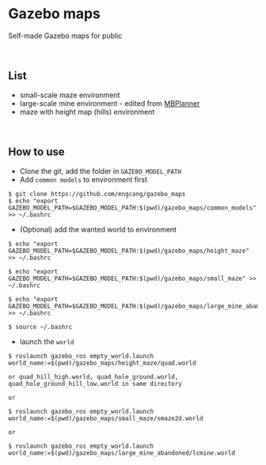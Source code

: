 # Gazebo maps
Self-made Gazebo maps for public

<br>

## List
+ small-scale maze environment
+ large-scale mine environment - edited from [MBPlanner](https://github.com/ntnu-arl/mbplanner_ros/tree/master/planner_gazebo_sim/worlds)
+ maze with height map (hills) environment

<br>

## How to use
+ Clone the git, add the folder in `GAZEBO_MODEL_PATH`
+ Add `common models` to environment first
~~~shell
$ git clone https://github.com/engcang/gazebo_maps
$ echo "export GAZEBO_MODEL_PATH=$GAZEBO_MODEL_PATH:$(pwd)/gazebo_maps/common_models" >> ~/.bashrc
~~~

+ (Optional) add the wanted world to environment
~~~shell
$ echo "export GAZEBO_MODEL_PATH=$GAZEBO_MODEL_PATH:$(pwd)/gazebo_maps/height_maze" >> ~/.bashrc

$ echo "export GAZEBO_MODEL_PATH=$GAZEBO_MODEL_PATH:$(pwd)/gazebo_maps/small_maze" >> ~/.bashrc

$ echo "export GAZEBO_MODEL_PATH=$GAZEBO_MODEL_PATH:$(pwd)/gazebo_maps/large_mine_abandoned" >> ~/.bashrc

$ source ~/.bashrc
~~~

+ launch the `world`
~~~shell
$ roslaunch gazebo_ros empty_world.launch world_name:=$(pwd)/gazebo_maps/height_maze/quad.world

or quad_hill_high.world, quad_hole_ground.world, quad_hole_ground_hill_low.world in same directory

or

$ roslaunch gazebo_ros empty_world.launch world_name:=$(pwd)/gazebo_maps/small_maze/smaze2d.world

or

$ roslaunch gazebo_ros empty_world.launch world_name:=$(pwd)/gazebo_maps/large_mine_abandoned/lcmine.world
~~~
